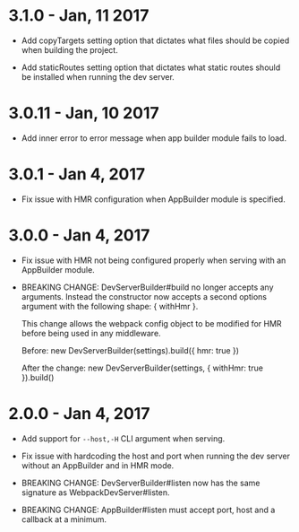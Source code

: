 # 3.1.0 - Jan, 11 2017

- Add copyTargets setting option that dictates what files should be copied
  when building the project.

- Add staticRoutes setting option that dictates what static routes should be
  installed when running the dev server.

# 3.0.11 - Jan, 10 2017

- Add inner error to error message when app builder module fails to load.

# 3.0.1 - Jan 4, 2017

- Fix issue with HMR configuration when AppBuilder module is specified.

# 3.0.0 - Jan 4, 2017

- Fix issue with HMR not being configured properly when serving with an
  AppBuilder module.

- BREAKING CHANGE: DevServerBuilder#build no longer accepts any arguments.
  Instead the constructor now accepts a second options argument with the
  following shape: { withHmr }.

  This change allows the webpack config object to be modified for HMR before
  being used in any middleware.

  Before:
    new DevServerBuilder(settings).build({ hmr: true })

  After the change:
    new DevServerBuilder(settings, { withHmr: true }).build()

# 2.0.0 - Jan 4, 2017

- Add support for `--host,-H` CLI argument when serving.

- Fix issue with hardcoding the host and port when running the dev server
  without an AppBuilder and in HMR mode.

- BREAKING CHANGE: DevServerBuilder#listen now has the same signature as
  WebpackDevServer#listen.

- BREAKING CHANGE: AppBuilder#listen must accept port, host and a callback at a
  minimum.

